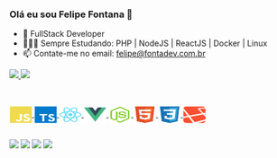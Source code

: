 ### Olá eu sou Felipe Fontana 👋

- 🔭 FullStack Developer
- 👨🏻‍💻 Sempre Estudando: PHP | NodeJS | ReactJS | Docker | Linux
- 📫 Contate-me no email: felipe@fontadev.com.br

<div>
  <a href="https://github.com/fontadev">
  <img height="180em" src="https://github-readme-stats.vercel.app/api?username=fontadev&show_icons=true&theme=dark&include_all_commits=true&count_private=true"/>
  <img height="180em" src="https://github-readme-stats.vercel.app/api/top-langs/?username=fontadev&layout=compact&langs_count=7&theme=dark"/>
</div>
  
##
  
<div style="display: inline_block"><br>
  <img align="center" alt="Fonta-Js" height="30" width="40" src="https://raw.githubusercontent.com/devicons/devicon/master/icons/javascript/javascript-plain.svg">
  <img align="center" alt="Fonta-Ts" height="30" width="40" src="https://raw.githubusercontent.com/devicons/devicon/master/icons/typescript/typescript-plain.svg">
  <img align="center" alt="Fonta-React" height="30" width="40" src="https://raw.githubusercontent.com/devicons/devicon/master/icons/react/react-original.svg">
  <img align="center" alt="Fonta-Vue" height="30" width="40" src="https://raw.githubusercontent.com/devicons/devicon/master/icons/vuejs/vuejs-original.svg">
  <img align="center" alt="Fonta-Vue" height="30" width="40" src="https://raw.githubusercontent.com/devicons/devicon/master/icons/nodejs/nodejs-original.svg">
  <img align="center" alt="Fonta-HTML" height="30" width="40" src="https://raw.githubusercontent.com/devicons/devicon/master/icons/html5/html5-original.svg">
  <img align="center" alt="Fonta-CSS" height="30" width="40" src="https://raw.githubusercontent.com/devicons/devicon/master/icons/css3/css3-original.svg">
  <img align="center" alt="Fonta-Laravel" height="30" width="40" src="https://raw.githubusercontent.com/devicons/devicon/master/icons/laravel/laravel-plain.svg">
</div>
  
##  

<div> 
 <a href="https://instagram.com/fontadev" target="_blank"><img src="https://img.shields.io/badge/-Instagram-%23E4405F?style=for-the-badge&logo=instagram&logoColor=white" target="_blank"></a>
 	<a href="https://discord.gg/7ue3fbgn" target="_blank"><img src="https://img.shields.io/badge/Discord-7289DA?style=for-the-badge&logo=discord&logoColor=white" target="_blank"></a> 
  <a href = "mailto:felipe@fontadev.com.br"><img src="https://img.shields.io/badge/-Gmail-%23333?style=for-the-badge&logo=gmail&logoColor=white" target="_blank"></a>
  <a href="https://www.linkedin.com/in/felipe-fontana-27a53bb9/" target="_blank"><img src="https://img.shields.io/badge/-LinkedIn-%230077B5?style=for-the-badge&logo=linkedin&logoColor=white" target="_blank"></a>
 
</div>  
